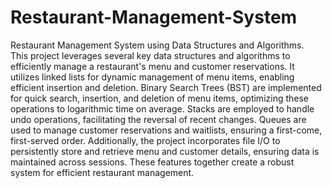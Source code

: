 # Restaurant-Management-System
 Restaurant Management System using Data Structures and Algorithms.
 <br>
 This project leverages several key data structures and algorithms to efficiently manage a restaurant's menu and customer reservations. It utilizes linked lists for dynamic management of menu items, enabling efficient insertion and deletion. Binary Search Trees (BST) are implemented for quick search, insertion, and deletion of menu items, optimizing these operations to logarithmic time on average. Stacks are employed to handle undo operations, facilitating the reversal of recent changes. Queues are used to manage customer reservations and waitlists, ensuring a first-come, first-served order. Additionally, the project incorporates file I/O to persistently store and retrieve menu and customer details, ensuring data is maintained across sessions. These features together create a robust system for efficient restaurant management.
